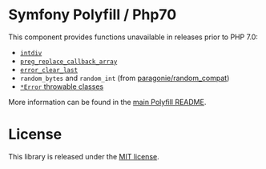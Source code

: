 Symfony Polyfill / Php70
========================

This component provides functions unavailable in releases prior to PHP 7.0:

- [`intdiv`](http://php.net/intdiv)
- [`preg_replace_callback_array`](http://php.net/preg_replace_callback_array)
- [`error_clear_last`](http://php.net/error_clear_last)
- `random_bytes` and `random_int` (from [paragonie/random_compat](https://github.com/paragonie/random_compat))
- [`*Error` throwable classes](http://php.net/Error)

More information can be found in the
[main Polyfill README](https://github.com/symfony/polyfill/blob/master/README.md).

License
=======

This library is released under the [MIT license](LICENSE).
